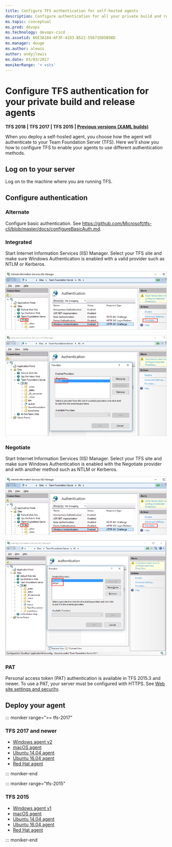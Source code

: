 ```yaml
---
title: Configure TFS authentication for self-hosted agents
description: Configure authentication for all your private build and release agents to connect to your Team Foundation Server (TFS)
ms.topic: conceptual
ms.prod: devops
ms.technology: devops-cicd
ms.assetid: 66E3A184-6F3F-41D3-B522-55671DD5B98D
ms.manager: douge
ms.author: alewis
author: andyjlewis
ms.date: 03/03/2017
monikerRange: '< vsts'
---
```



# Configure TFS authentication for your private build and release agents

**TFS 2018 | TFS 2017 | TFS 2015 | [Previous versions (XAML builds)](https://msdn.microsoft.com/en-us/library/ms252495%28v=vs.120%29.aspx)**

When you deploy a self-hosted agent, you choose how the agent will authenticate to your Team Foundation Server (TFS). Here we'll show you how to configure TFS to enable your agents to use different authentication methods.

## Log on to your server

Log on to the machine where you are running TFS.

## Configure authentication

### Alternate

Configure basic authentication. See https://github.com/Microsoft/tfs-cli/blob/master/docs/configureBasicAuth.md.

### Integrated

Start Internet Information Services (IIS) Manager. Select your TFS site and make sure Windows Authentication is enabled with a valid provider such as NTLM or Kerberos.

![iis tfs windows authentication](_img/configure-tfs-authentication/iis-tfs-authentication-windows.png)

![iis tfs windows authentication with ntlm provider](_img/configure-tfs-authentication/iis-tfs-authentication-windows-ntlm-provider.png)

### Negotiate

Start Internet Information Services (IIS) Manager. Select your TFS site and make sure Windows Authentication is enabled with the Negotiate provider and with another method such as NTLM or Kerberos.

![iis tfs windows authentication](_img/configure-tfs-authentication/iis-tfs-authentication-windows.png)

![iis tfs windows authentication with negotiate and ntlm provider](_img/configure-tfs-authentication/iis-tfs-authentication-windows-negotiate-and-ntlm-providers.png)

### PAT

Personal access token (PAT) authentication is available in TFS 2015.3 and newer. To use a PAT, your server must be configured with HTTPS. See [Web site settings and security](../../organizations/security/websitesettings.md).

## Deploy your agent

::: moniker range=">= tfs-2017"

### TFS 2017 and newer

* [Windows agent v2](v2-windows.md)
* [macOS agent](v2-osx.md)
* [Ubuntu 14.04 agent](v2-linux.md)
* [Ubuntu 16.04 agent](v2-linux.md)
* [Red Hat agent](v2-linux.md)

::: moniker-end

::: moniker range="tfs-2015"

### TFS 2015

* [Windows agent v1](v1-windows.md)
* [macOS agent](v2-osx.md)
* [Ubuntu 14.04 agent](v2-linux.md)
* [Ubuntu 16.04 agent](v2-linux.md)
* [Red Hat agent](v2-linux.md)

::: moniker-end
